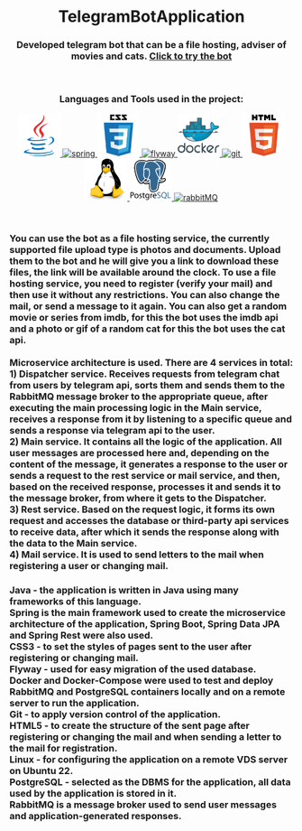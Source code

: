 <h1 align="center">TelegramBotApplication</h1>
<h3 align="center">Developed telegram bot that can be a file hosting, adviser of movies and cats.
<a href="https://t.me/my_favorite_smart_bot" target="_blank" rel="noreferrer"> Click to try the bot </a></h3>
<br> 

<h3 align="center">Languages and Tools used in the project:</h3>
<p align="center">
  <a href="https://www.java.com" target="_blank" rel="noreferrer">
    <img src="https://raw.githubusercontent.com/devicons/devicon/master/icons/java/java-original.svg" alt="java" width="75" height="75"/> </a>
   <a href="https://spring.io/" target="_blank" rel="noreferrer"> 
    <img src="https://www.vectorlogo.zone/logos/springio/springio-icon.svg" alt="spring" width="75" height="75"/> </a>
  <a href="https://www.w3schools.com/css/" target="_blank" rel="noreferrer"> 
  <img src="https://raw.githubusercontent.com/devicons/devicon/master/icons/css3/css3-original-wordmark.svg" alt="css3" width="75" height="75"/>
   <a href="https://flywaydb.org/" target="_blank" rel="noreferrer"> 
  <img src="https://seeklogo.com/images/F/flyway-logo-4BD34A6273-seeklogo.com.png" alt="flyway" width="75" height="75"/> 
  </a> <a href="https://www.docker.com/" target="_blank" rel="noreferrer">
  <img src="https://raw.githubusercontent.com/devicons/devicon/master/icons/docker/docker-original-wordmark.svg" alt="docker" width="75" height="75"/> </a>
  <a href="https://git-scm.com/" target="_blank" rel="noreferrer"> 
  <img src="https://www.vectorlogo.zone/logos/git-scm/git-scm-icon.svg" alt="git" width="75" height="75"/> </a>
  <a href="https://www.w3.org/html/" target="_blank" rel="noreferrer">
    <img src="https://raw.githubusercontent.com/devicons/devicon/master/icons/html5/html5-original-wordmark.svg" alt="html5" width="75" height="75"/>  </a>
  <a href="https://www.linux.org/" target="_blank" rel="noreferrer"> 
    <img src="https://raw.githubusercontent.com/devicons/devicon/master/icons/linux/linux-original.svg" alt="linux" width="75" height="75"/> </a> 
  <a href="https://www.postgresql.org" target="_blank" rel="noreferrer"> 
    <img src="https://raw.githubusercontent.com/devicons/devicon/master/icons/postgresql/postgresql-original-wordmark.svg" alt="postgresql" width="75" height="75"/> </a> 
  <a href="https://www.rabbitmq.com" target="_blank" rel="noreferrer">
    <img src="https://www.vectorlogo.zone/logos/rabbitmq/rabbitmq-icon.svg" alt="rabbitMQ" width="75" height="75"/> </a>
  </p><br>
  
 <h3 align="left"> <a>  You can use the bot as a file hosting service, the currently supported file upload type is photos and documents. Upload them to the bot and he will give you a link to download these files, the link will be available around the clock. To use a file hosting service, you need to register (verify your mail) and then use it without any restrictions. You can also change the mail, or send a message to it again.</a>
<a>You can also get a random movie or series from imdb, for this the bot uses the imdb api and a photo or gif of a random cat for this the bot uses the cat api.</a><br><br>
<a>Microservice architecture is used. There are 4 services in total:</a><br>
<a>1) Dispatcher service. Receives requests from telegram chat from users by telegram api, sorts them and sends them to the RabbitMQ message broker to the appropriate queue, after executing the main processing logic in the Main service, receives a response from it by listening to a specific queue and sends a response via telegram api to the user.</a><br>
<a>2) Main service. It contains all the logic of the application. All user messages are processed here and, depending on the content of the message, it generates a response to the user or sends a request to the rest service or mail service, and then, based on the received response, processes it and sends it to the message broker, from where it gets to the Dispatcher.</a><br>
<a>3) Rest service. Based on the request logic, it forms its own request and accesses the database or third-party api services to receive data, after which it sends the response along with the data to the Main service.</a><br>
<a>4) Mail service. It is used to send letters to the mail when registering a user or changing mail.</a> </h3>
   <h3 align="left">
  <a>Java - the application is written in Java using many frameworks of this language.</a><br>
<a>Spring is the main framework used to create the microservice architecture of the application, Spring Boot, Spring Data JPA and Spring Rest were also used.</a><br>
<a>CSS3 - to set the styles of pages sent to the user after registering or changing mail.</a><br>
<a>Flyway - used for easy migration of the used database.</a><br>
<a>Docker and Docker-Compose were used to test and deploy RabbitMQ and PostgreSQL containers locally and on a remote server to run the application.</a><br>
<a>Git - to apply version control of the application.</a><br>
<a>HTML5 - to create the structure of the sent page after registering or changing the mail and when sending a letter to the mail for registration.</a><br>
<a>Linux - for configuring the application on a remote VDS server on Ubuntu 22.</a><br>
<a>PostgreSQL - selected as the DBMS for the application, all data used by the application is stored in it.</a><br>
<a>RabbitMQ is a message broker used to send user messages and application-generated responses.</a><br>
  </h3>
